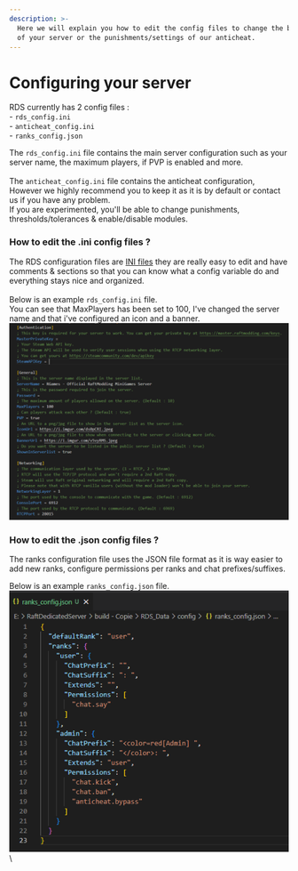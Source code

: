 ```yaml
---
description: >-
  Here we will explain you how to edit the config files to change the behaviour
  of your server or the punishments/settings of our anticheat.
---
```


# Configuring your server

RDS currently has 2 config files : \
&#x20;\- `rds_config.ini`\
&#x20;\- `anticheat_config.ini`\
&#x20;\- `ranks_config.json`&#x20;

The `rds_config.ini` file contains the main server configuration such as your server name, the maximum players, if PVP is enabled and more.\
\
The `anticheat_config.ini` file contains the anticheat configuration, However we highly recommend you to keep it as it is by default or contact us if you have any problem.\
If you are experimented, you'll be able to change punishments, thresholds/tolerances & enable/disable modules.

### How to edit the .ini config files ?

The RDS configuration files are [INI files](https://en.wikipedia.org/wiki/INI\_file) they are really easy to edit and have comments & sections so that you can know what a config variable do and everything stays nice and organized.\
\
Below is an example `rds_config.ini` file.\
You can see that MaxPlayers has been set to 100, I've changed the server name and that i've configured an icon and a banner.\
![](../.gitbook/assets/cccc.PNG)

### How to edit the .json config files ?

The ranks configuration file uses the JSON file format as it is way easier to add new ranks, configure permissions per ranks and chat prefixes/suffixes.

Below is an example `ranks_config.json` file.\
&#x20;![](../.gitbook/assets/rank.png)\



